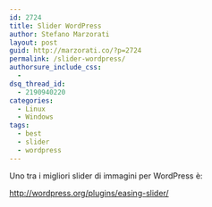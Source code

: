 ```yaml
---
id: 2724
title: Slider WordPress
author: Stefano Marzorati
layout: post
guid: http://marzorati.co/?p=2724
permalink: /slider-wordpress/
authorsure_include_css:
  - 
dsq_thread_id:
  - 2190940220
categories:
  - Linux
  - Windows
tags:
  - best
  - slider
  - wordpress
---
```

Uno tra i migliori slider di immagini per WordPress è:

<a href="http://wordpress.org/plugins/easing-slider/" target="_blank">http://wordpress.org/plugins/easing-slider/</a>